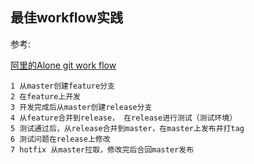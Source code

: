 ## 最佳workflow实践

参考:

[阿里的Alone git work flow](https://mp.weixin.qq.com/s?__biz=MzAxNDU0MTE0OA==&mid=2661008528&idx=1&sn=748c3b5bdaa28c3c7b3c06614fd69d47&chksm=80feaca3b78925b5a1b9d3f075e398c567d593ebf091d9d581d8492977b347d2a7ff1e67c153&mpshare=1&scene=1&srcid=0221Z25UcgDcjve53PArNdRD#rd)

```
1 从master创建feature分支
2 在feature上开发
3 开发完成后从master创建release分支
4 从feature合并到release， 在release进行测试（测试环境）
5 测试通过后，从release合并到master，在master上发布并打tag
6 测试问题在release上修改
7 hotfix 从master拉取，修改完后合回master发布

```

